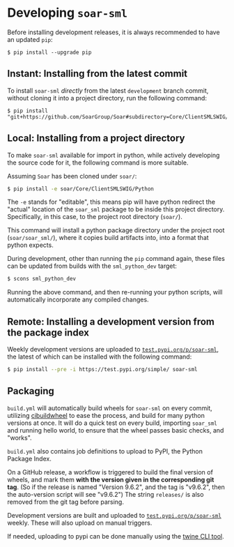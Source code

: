 # Developing `soar-sml`

Before installing development releases, it is always recommended to have an updated `pip`:

```
$ pip install --upgrade pip
```

## Instant: Installing from the latest commit

To install `soar-sml` *directly* from the latest `development` branch commit, without cloning it into a project directory,
run the following command:

```
$ pip install "git+https://github.com/SoarGroup/Soar#subdirectory=Core/ClientSMLSWIG/Python"
```

## Local: Installing from a project directory

To make `soar-sml` available for import in python, while actively developing the source code for it,
the following command is more suitable.

Assuming `Soar` has been cloned under `soar/`:
```bash
$ pip install -e soar/Core/ClientSMLSWIG/Python
```

The `-e` stands for "editable", this means pip will have python redirect the "actual" location of the `soar_sml`
package to be inside this project directory. Specifically, in this case, to the project root directory (`soar/`).

This command will install a python package directory under the project root (`soar/soar_sml/`), where it copies
build artifacts into, into a format that python expects.

During development, other than running the `pip` command again,
these files can be updated from builds with the `sml_python_dev` target:

```bash
$ scons sml_python_dev
```

Running the above command, and then re-running your python scripts,
will automatically incorporate any compiled changes.

## Remote: Installing a development version from the package index

Weekly development versions are uploaded to [`test.pypi.org/p/soar-sml`](https://test.pypi.org/p/soar-sml),
the latest of which can be installed with the following command:

```bash
$ pip install --pre -i https://test.pypi.org/simple/ soar-sml
```

## Packaging

`build.yml` will automatically build wheels for `soar-sml` on every commit, utilizing
[cibuildwheel](https://cibuildwheel.pypa.io/) to ease the process, and build for many python versions at once. It will
do a quick test on every build, importing `soar_sml` and running hello world, to ensure that the wheel passes basic
checks, and "works".

`build.yml` also contains job definitions to upload to PyPI, the Python Package Index.

On a GitHub release, a workflow is triggered to build the final version of wheels, and mark them
**with the version given in the corresponding git tag**.
(So if the release is named "Version 9.6.2", and the tag is "v9.6.2", then the auto-version script will see "v9.6.2")
The string `releases/` is also removed from the git tag before parsing.

Development versions are built and uploaded to [`test.pypi.org/p/soar-sml`](https://test.pypi.org/p/soar-sml) weekly.
These will also upload on manual triggers.

If needed, uploading to pypi can be done manually using the
[twine CLI tool](https://twine.readthedocs.io/en/stable/#using-twine).
